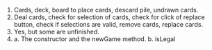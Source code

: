 1. Cards, deck, board to place cards, descard pile, undrawn cards.
2. Deal cards, check for selection of cards, check for click of replace button, check if selections are valid, remove cards, replace cards.
3. Yes, but some are unfinished.
4.  a. The constructor and the newGame method.
	b. isLegal
	